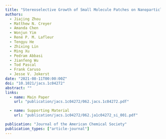 ```yaml
---
title: "Stereoselective Growth of Small Molecule Patches on Nanoparticles"
authors:
  - Jiajing Zhou
  - Matthew N. Creyer
  - Amanda Chen
  - Wonjun Yim
  - René P. M. Lafleur
  - Tengyu He
  - Zhixing Lin
  - Ming Xu
  - Pedram Abbasi
  - Jianfeng Wu
  - Tod Pascal
  - Frank Caruso
  - Jesse V. Jokerst
date: "2021-08-11T00:00:00Z"
doi: "10.1021/jacs.1c04272"
abstract: ""
links:
  - name: Main Paper
    url: "publication/jacs.1c04272/062.jacs.1c04272.pdf"

  - name: Supporting Material
    url: "publication/jacs.1c04272/062.ja1c04272_si_001.pdf"

publication: "Journal of the American Chemical Society"
publication_types: ["article-journal"]
---
```

